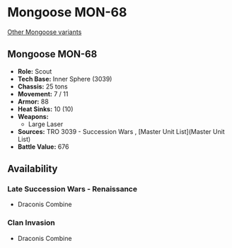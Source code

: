 # Mongoose MON-68 

[Other Mongoose variants](../mongoose.md) 

## Mongoose MON-68 

- **Role:** Scout 
- **Tech Base:** Inner Sphere (3039) 
- **Chassis:** 25 tons 
- **Movement:** 7 / 11 
- **Armor:** 88 
- **Heat Sinks:** 10 (10) 
- **Weapons:** 
  - Large Laser 
- **Sources:** TRO 3039 - Succession Wars , [Master Unit List](Master Unit List) 
- **Battle Value:** 676 

## Availability 

### Late Succession Wars - Renaissance 

- Draconis Combine 

### Clan Invasion 

- Draconis Combine 

